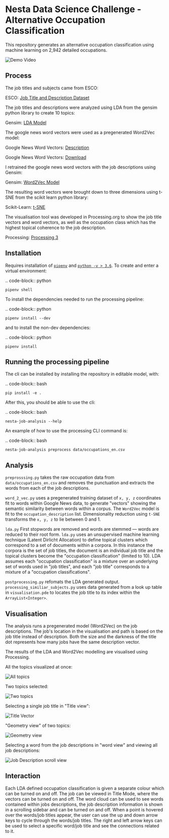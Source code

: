 Nesta Data Science Challenge - Alternative Occupation Classification
===================================
This repository generates an alternative occupation classification using machine learning on 2,942 detailed occupations.

![Demo Video](screen_recordings/geometry_demo.gif)

Process
---------
The job titles and subjects came from ESCO:

ESCO: [Job Title and Description Dataset](https://drive.google.com/file/d/16msIYPspUp2zrkgGJTdFQF8ZcxfEQbSy/view?usp=sharing)

The job titles and descriptions were analyzed using LDA from the gensim python library to create 10 topics:

Gensim: [LDA Model](https://radimrehurek.com/gensim/models/ldamodel.html)

The google news word vectors were used as a pregenerated Word2Vec model:

Google News Word Vectors: [Description](https://code.google.com/archive/p/word2vec/) 

Google News Word Vectors: [Download](https://github.com/mmihaltz/word2vec-GoogleNews-vectors)

I retrained the google news word vectors with the job descriptions using Gensim:

Gensim: [Word2Vec Model](https://radimrehurek.com/gensim/models/word2vec.html)

The resulting word vectors were brought down to three dimensions using t-SNE from the scikit learn python library:

Scikit-Learn: [t-SNE](https://scikit-learn.org/stable/modules/generated/sklearn.manifold.TSNE.html)

The visualisation tool was developed in Processing.org to show the job title vectors and word vectors, as well as the occupation class which has the highest topical coherence to the job description.

Processing: [Processing 3](https://processing.org/)

Installation
---------

Requires installation of [`pipenv`](https://pypi.org/project/pipenv/) and [`python -v > 3.6`](https://docs.python-guide.org/starting/install3/linux/). To create and enter a virtual environment:

.. code-block:: python

    pipenv shell

To install the dependencies needed to run the processing pipeline:

.. code-block:: python

    pipenv install --dev

and to install the non-dev dependencies:

.. code-block:: python

    pipenv install


Running the processing pipeline
-----------------------------

The cli can be installed by installing the repository in editable model, with:

.. code-block:: bash

    pip install -e .

After this, you should be able to use the cli:

.. code-block:: bash

    nesta-job-analysis --help

An example of how to use the processing CLI command is:

.. code-block:: bash

    nesta-job-analysis preprocess data/occupations_en.csv

Analysis
----------------------

`preprosssing.py` takes the raw occupation data from `data/occupations_en.csv` and
removes the punctuation and extracts the words from each of the job descriptions.

`word_2_vec.py` uses a pregenerated training dataset of `x, y, z` coordinates fit
to words within Google News data, to generate "vectors" showing the semantic
similarity between words within a corpus. The `Word2Vec` model is fit to the `occupation_description` list.
Dimensionality reduction using `t-SNE` transforms the `x, y, z` to lie between 0 and 1.

`lda.py` First stopwords are removed and words are stemmed — words are reduced to
their root form. `lda.py` uses an unsupervised machine learning technique (Latent Dirlicht Allocation)
to define topical clusters which correspond to a set of documents within a corpora.
In this instance the corpora is the set of job titles, the document is an
individual job title and the topical clusters become the "occupation classification" (limited to 10).
LDA assumes each "occupation classification" is a mixture over an underlying set of
words used in "job titles", and each "job title" corresponds to a mixture of a "occupation classifications".

`postprocessing.py` refomats the LDA generated output. `processing_similiar_subjects.py`
uses data generated from a look up table in `visualisation.pde` to locates the
job title to its index within the `ArrayList<Integer>`.

Visualisation
---------

The analysis runs a pregenerated model (Word2Vec) on the job descriptions.
The job's location in the visualisation and path is based on the job title
instead of description. Both the size and the darkness of the title dot represents
how many jobs have the same description vector.

The results of the LDA and Word2Vec modelling are visualised using Processing.

All the topics visualized at once:

![All topics](images/all_topics.png)

Two topics selected:

![Two topics](images/two_topics_selection.png)

Selecting a single job title in "Title view":

![Title Vector](images/topic_title_selection_vector.png)

"Geometry view" of two topics:

![Geometry view](images/topic_selection_geometry.png)

Selecting a word from the job descriptions in "word view" and viewing all job descriptions:

![Job Description scroll view](images/title_selection_vector_description_scroll_bar.png)


Interaction
---------
Each LDA defined occupation classification is given a separate colour which can be turned on and off.
The job can be viewed in Title Mode, where the vectors can be turned on and off.
The word cloud can be used to see words contained within jobs descriptions, the job description information is shown in a scrolling sidebar and can be turned on and off.
When a point is hovered over the words/job titles appear, the user can use the up and down arrow keys to cycle through the words/job titles.
The right and left arrow keys can be used to select a specific word/job title and see the connections related to it.
